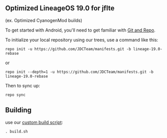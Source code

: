 
Optimized LineageOS 19.0 for jflte
---------------
(ex. Optimized CyanogenMod builds)

To get started with Android, you'll need to get
familiar with [Git and Repo](http://source.android.com/source/using-repo.html).

To initialize your local repository using our trees, use a command like this:

    repo init -u https://github.com/JDCTeam/manifests.git -b lineage-19.0-rebase

or

    repo init --depth=1 -u https://github.com/JDCTeam/manifests.git -b lineage-19.0-rebase

Then to sync up:

    repo sync

Building
---------------


use our [custom build script](https://github.com/JDCTeam/android_vendor_jdc/blob/opt-cm-19.0/build.sh):

    . build.sh

